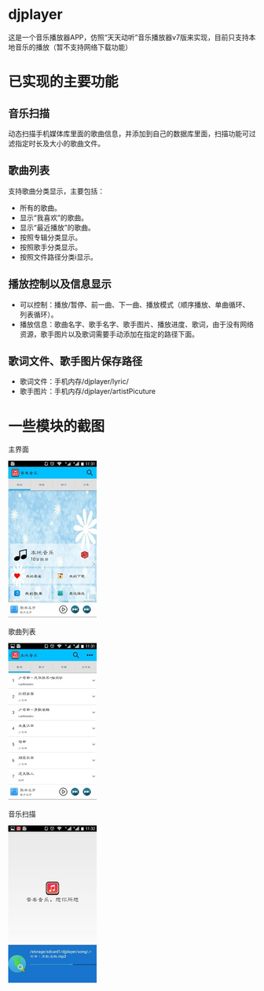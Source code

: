 # djplayer
这是一个音乐播放器APP，仿照“天天动听”音乐播放器v7版来实现，目前只支持本地音乐的播放（暂不支持网络下载功能）

# 已实现的主要功能
## 音乐扫描
动态扫描手机媒体库里面的歌曲信息，并添加到自己的数据库里面，扫描功能可过滤指定时长及大小的歌曲文件。 

## 歌曲列表
支持歌曲分类显示，主要包括：
- 所有的歌曲。
- 显示“我喜欢”的歌曲。
- 显示“最近播放”的歌曲。
- 按照专辑分类显示。
- 按照歌手分类显示。
- 按照文件路径分类i显示。

## 播放控制以及信息显示
- 可以控制：播放/暂停、前一曲、下一曲、播放模式（顺序播放、单曲循环、列表循环）。
- 播放信息：歌曲名字、歌手名字、歌手图片、播放进度、歌词，由于没有网络资源，歌手图片以及歌词需要手动添加在指定的路径下面。

## 歌词文件、歌手图片保存路径
- 歌词文件：手机内存/djplayer/lyric/
- 歌手图片：手机内存/djplayer/artistPicuture   

# 一些模块的截图
主界面

![主界面](https://raw.githubusercontent.com/JaffarOu/djplayer/master/PictureInReadMe/main.jpg)    

歌曲列表

![歌曲列表](https://raw.githubusercontent.com/JaffarOu/djplayer/master/PictureInReadMe/songList.jpg)    

音乐扫描

![音乐扫描](https://raw.githubusercontent.com/JaffarOu/djplayer/master/PictureInReadMe/scanSong.jpg)
